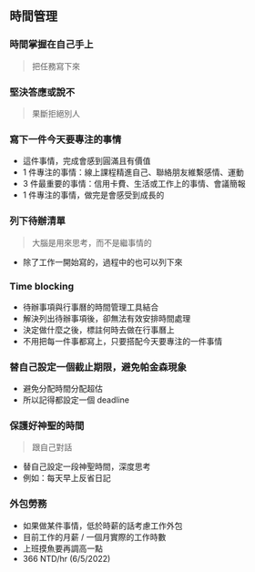 ## 時間管理

### 時間掌握在自己手上
> 把任務寫下來

### 堅決答應或說不
> 果斷拒絕別人

### 寫下一件今天要專注的事情
* 這件事情，完成會感到圓滿且有價值
* 1 件專注的事情：線上課程精進自己、聯絡朋友維繫感情、運動
* 3 件最重要的事情：信用卡費、生活或工作上的事情、會議簡報
* 1 件專注的事情，做完是會感受到成長的

### 列下待辦清單
> 大腦是用來思考，而不是繼事情的
* 除了工作一開始寫的，過程中的也可以列下來

### Time blocking
* 待辦事項與行事曆的時間管理工具結合
* 解決列出待辦事項後，卻無法有效安排時間處理
* 決定做什麼之後，標註何時去做在行事曆上
* 不用把每一件事都寫上，只要搭配今天要專注的一件事情

### 替自己設定一個截止期限，避免帕金森現象
* 避免分配時間分配超估
* 所以記得都設定一個 deadline

### 保護好神聖的時間
> 跟自己對話
* 替自己設定一段神聖時間，深度思考
* 例如：每天早上反省日記

### 外包勞務
* 如果做某件事情，低於時薪的話考慮工作外包
* 目前工作的月薪 / 一個月實際的工作時數
* 上班摸魚要再調高一點
* 366 NTD/hr (6/5/2022)